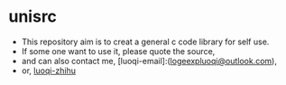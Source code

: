 # unisrc

- This repository aim is to creat a general c code library for self use.
- If some one want to use it, please quote the source, 
- and can also contact me, [luoqi-email]:(logeexpluoqi@outlook.com), 
- or, [luoqi-zhihu](https://www.zhihu.com/people/er-yue-san-shi-36-86)
